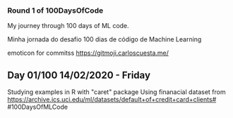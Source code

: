 ### Round 1 of 100DaysOfCode

My journey through 100 days of ML code. 

Minha jornada do desafio 100 dias de código de Machine Learning

emoticon for commitss https://gitmoji.carloscuesta.me/

## Day 01/100 14/02/2020 - Friday
Studying examples in R with "caret" package
Using finanacial dataset from https://archive.ics.uci.edu/ml/datasets/default+of+credit+card+clients#
 #100DaysOfMLCode
 
